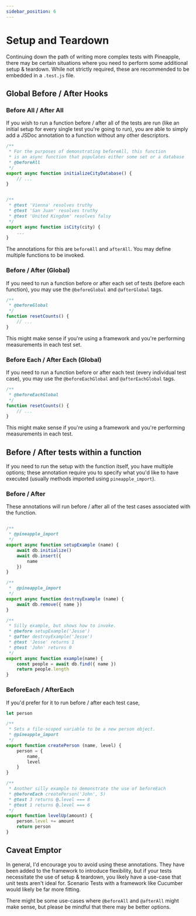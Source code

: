 ```yaml
---
sidebar_position: 6
---
```


# Setup and Teardown

Continuing down the path of writing more complex tests with Pineapple, there may be certain situations where you need to perform some additional setup & teardown. While not strictly required, these are recommended to be embedded in a `.test.js` file.

## Global Before / After Hooks

### Before All / After All

If you wish to run a function before / after all of the tests are run (like an initial setup for every single test you're going to run), you are able to simply add a JSDoc annotation to a function without any other descriptors.

```js
/**
 * For the purposes of demonstrating beforeAll, this function
 * is an async function that populates either some set or a database 
 * @beforeAll
 */
export async function initializeCityDatabase() {
    // ...
}


/**
 * @test 'Vienna' resolves truthy
 * @test 'San Juan' resolves truthy
 * @test 'United Kingdom' resolves falsy
 */
export async function isCity(city) {
    ...
}
```

The annotations for this are `beforeAll` and `afterAll`. You may define multiple functions to be invoked.

### Before / After (Global)

If you need to run a function before or after each set of tests (before each function), you may use the `@beforeGlobal` and `@afterGlobal` tags.

```js
/**
 * @beforeGlobal
 */
function resetCounts() {
    // ...
}
```

This might make sense if you're using a framework and you're performing measurements in each test set.

### Before Each / After Each (Global)

If you need to run a function before or after each test (every individual test case), you may use the `@beforeEachGlobal` and `@afterEachGlobal` tags.

```js
/**
 * @beforeEachGlobal
 */
function resetCounts() {
    // ...
}
```

This might make sense if you're using a framework and you're performing measurements in each test.

## Before / After tests within a function

If you need to run the setup with the function itself, you have multiple options; these annotation require you to specify what you'd like to have executed (usually methods imported using `pineapple_import`).

### Before / After

These annotations will run before / after all of the test cases associated with the function.

```js

/**
 * @pineapple_import
 */
export async function setupExample (name) {
    await db.initialize()
    await db.insert({
        name
    })
}

/**
 *  @pineapple_import
 */
export async function destroyExample (name) {
    await db.remove({ name })
}

/**
 * Silly example, but shows how to invoke.
 * @before setupExample('Jesse')
 * @after destroyExample('Jesse')
 * @test 'Jesse' returns 1
 * @test 'John' returns 0
 */
export async function example(name) {
    const people = await db.find({ name })
    return people.length
}
```

### BeforeEach / AfterEach

If you'd prefer for it to run before / after each test case,

```js
let person

/**
 * Sets a file-scoped variable to be a new person object.
 * @pineapple_import
 */
export function createPerson (name, level) {
    person = {
        name,
        level
    }
}

/**
 * Another silly example to demonstrate the use of beforeEach
 * @beforeEach createPerson('John', 5)
 * @test 3 returns @.level === 8
 * @test 1 returns @.level === 6
 */
export function levelUp(amount) {
    person.level += amount
    return person
}
```

## Caveat Emptor

In general, I'd encourage you to avoid using these annotations. They have been added to the framework to introduce flexibility, but if your tests necessitate the use of setup & teardown, you likely have a use-case that unit tests aren't ideal for. Scenario Tests with a framework like Cucumber would likely be far more fitting.

There might be some use-cases where `@beforeAll` and `@afterAll` might make sense, but please be mindful that there may be better options.
